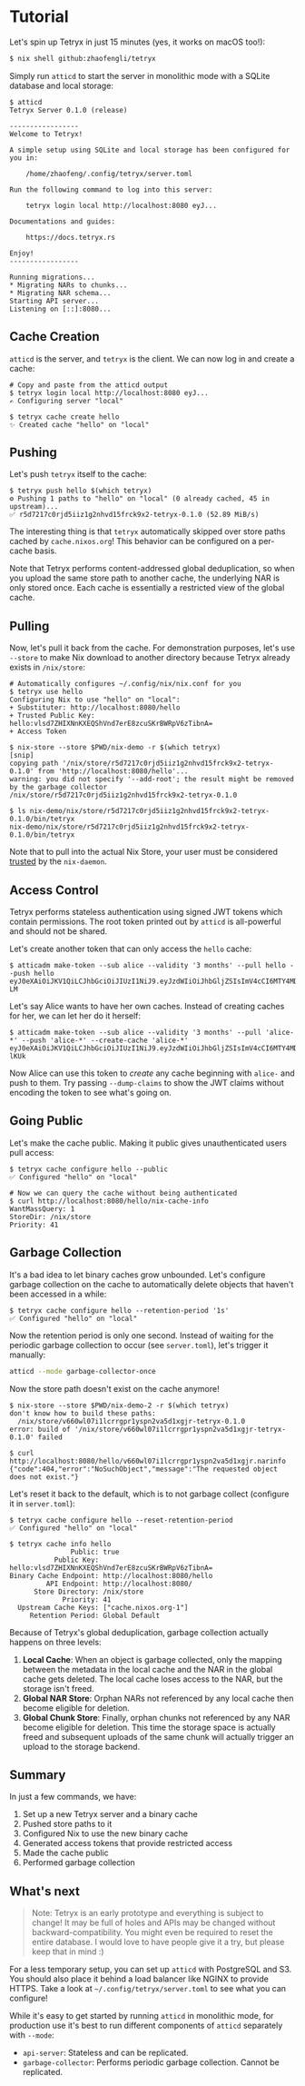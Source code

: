 # Tutorial

Let's spin up Tetryx in just 15 minutes (yes, it works on macOS too!):

```bash
$ nix shell github:zhaofengli/tetryx
```

Simply run `atticd` to start the server in monolithic mode with a SQLite database and local storage:

```console
$ atticd
Tetryx Server 0.1.0 (release)

-----------------
Welcome to Tetryx!

A simple setup using SQLite and local storage has been configured for you in:

    /home/zhaofeng/.config/tetryx/server.toml

Run the following command to log into this server:

    tetryx login local http://localhost:8080 eyJ...

Documentations and guides:

    https://docs.tetryx.rs

Enjoy!
-----------------

Running migrations...
* Migrating NARs to chunks...
* Migrating NAR schema...
Starting API server...
Listening on [::]:8080...
```

## Cache Creation

`atticd` is the server, and `tetryx` is the client.
We can now log in and create a cache:

```console
# Copy and paste from the atticd output
$ tetryx login local http://localhost:8080 eyJ...
✍️ Configuring server "local"

$ tetryx cache create hello
✨ Created cache "hello" on "local"
```

## Pushing

Let's push `tetryx` itself to the cache:

```console
$ tetryx push hello $(which tetryx)
⚙️ Pushing 1 paths to "hello" on "local" (0 already cached, 45 in upstream)...
✅ r5d7217c0rjd5iiz1g2nhvd15frck9x2-tetryx-0.1.0 (52.89 MiB/s)
```

The interesting thing is that `tetryx` automatically skipped over store paths cached by `cache.nixos.org`!
This behavior can be configured on a per-cache basis.

Note that Tetryx performs content-addressed global deduplication, so when you upload the same store path to another cache, the underlying NAR is only stored once.
Each cache is essentially a restricted view of the global cache.

## Pulling

Now, let's pull it back from the cache.
For demonstration purposes, let's use `--store` to make Nix download to another directory because Tetryx already exists in `/nix/store`:

```console
# Automatically configures ~/.config/nix/nix.conf for you
$ tetryx use hello
Configuring Nix to use "hello" on "local":
+ Substituter: http://localhost:8080/hello
+ Trusted Public Key: hello:vlsd7ZHIXNnKXEQShVnd7erE8zcuSKrBWRpV6zTibnA=
+ Access Token

$ nix-store --store $PWD/nix-demo -r $(which tetryx)
[snip]
copying path '/nix/store/r5d7217c0rjd5iiz1g2nhvd15frck9x2-tetryx-0.1.0' from 'http://localhost:8080/hello'...
warning: you did not specify '--add-root'; the result might be removed by the garbage collector
/nix/store/r5d7217c0rjd5iiz1g2nhvd15frck9x2-tetryx-0.1.0

$ ls nix-demo/nix/store/r5d7217c0rjd5iiz1g2nhvd15frck9x2-tetryx-0.1.0/bin/tetryx
nix-demo/nix/store/r5d7217c0rjd5iiz1g2nhvd15frck9x2-tetryx-0.1.0/bin/tetryx
```

Note that to pull into the actual Nix Store, your user must be considered [trusted](https://nixos.org/manual/nix/stable/command-ref/conf-file.html#conf-trusted-users) by the `nix-daemon`.

## Access Control

Tetryx performs stateless authentication using signed JWT tokens which contain permissions.
The root token printed out by `atticd` is all-powerful and should not be shared.

Let's create another token that can only access the `hello` cache:

```console
$ atticadm make-token --sub alice --validity '3 months' --pull hello --push hello
eyJ0eXAiOiJKV1QiLCJhbGciOiJIUzI1NiJ9.eyJzdWIiOiJhbGljZSIsImV4cCI6MTY4MDI5MzMzOSwiaHR0cHM6Ly9qd3QuYXR0aWMucnMvdjEiOnsiY2FjaGVzIjp7ImhlbGxvIjp7InIiOjEsInciOjF9fX19.XJsaVfjrX5l7p9z76836KXP6Vixn41QJUfxjiK7D-LM
```

Let's say Alice wants to have her own caches.
Instead of creating caches for her, we can let her do it herself:

```console
$ atticadm make-token --sub alice --validity '3 months' --pull 'alice-*' --push 'alice-*' --create-cache 'alice-*'
eyJ0eXAiOiJKV1QiLCJhbGciOiJIUzI1NiJ9.eyJzdWIiOiJhbGljZSIsImV4cCI6MTY4MDI5MzQyNSwiaHR0cHM6Ly9qd3QuYXR0aWMucnMvdjEiOnsiY2FjaGVzIjp7ImFsaWNlLSoiOnsiciI6MSwidyI6MSwiY2MiOjF9fX19.MkSnK6yGDWYUVnYiJF3tQgdTlqstfWlbziFWUr-lKUk
```

Now Alice can use this token to _create_ any cache beginning with `alice-` and push to them.
Try passing `--dump-claims` to show the JWT claims without encoding the token to see what's going on.

## Going Public

Let's make the cache public. Making it public gives unauthenticated users pull access:

```console
$ tetryx cache configure hello --public
✅ Configured "hello" on "local"

# Now we can query the cache without being authenticated
$ curl http://localhost:8080/hello/nix-cache-info
WantMassQuery: 1
StoreDir: /nix/store
Priority: 41
```

## Garbage Collection

It's a bad idea to let binary caches grow unbounded.
Let's configure garbage collection on the cache to automatically delete objects that haven't been accessed in a while:

```
$ tetryx cache configure hello --retention-period '1s'
✅ Configured "hello" on "local"
```

Now the retention period is only one second.
Instead of waiting for the periodic garbage collection to occur (see `server.toml`), let's trigger it manually:

```bash
atticd --mode garbage-collector-once
```

Now the store path doesn't exist on the cache anymore!

```console
$ nix-store --store $PWD/nix-demo-2 -r $(which tetryx)
don't know how to build these paths:
  /nix/store/v660wl07i1lcrrgpr1yspn2va5d1xgjr-tetryx-0.1.0
error: build of '/nix/store/v660wl07i1lcrrgpr1yspn2va5d1xgjr-tetryx-0.1.0' failed

$ curl http://localhost:8080/hello/v660wl07i1lcrrgpr1yspn2va5d1xgjr.narinfo
{"code":404,"error":"NoSuchObject","message":"The requested object does not exist."}
```

Let's reset it back to the default, which is to not garbage collect (configure it in `server.toml`):

```console
$ tetryx cache configure hello --reset-retention-period
✅ Configured "hello" on "local"

$ tetryx cache info hello
               Public: true
           Public Key: hello:vlsd7ZHIXNnKXEQShVnd7erE8zcuSKrBWRpV6zTibnA=
Binary Cache Endpoint: http://localhost:8080/hello
         API Endpoint: http://localhost:8080/
      Store Directory: /nix/store
             Priority: 41
  Upstream Cache Keys: ["cache.nixos.org-1"]
     Retention Period: Global Default
```

Because of Tetryx's global deduplication, garbage collection actually happens on three levels:

1. **Local Cache**: When an object is garbage collected, only the mapping between the metadata in the local cache and the NAR in the global cache gets deleted. The local cache loses access to the NAR, but the storage isn't freed.
2. **Global NAR Store**: Orphan NARs not referenced by any local cache then become eligible for deletion.
3. **Global Chunk Store**: Finally, orphan chunks not referenced by any NAR become eligible for deletion. This time the storage space is actually freed and subsequent uploads of the same chunk will actually trigger an upload to the storage backend.

## Summary

In just a few commands, we have:

1. Set up a new Tetryx server and a binary cache
2. Pushed store paths to it
3. Configured Nix to use the new binary cache
4. Generated access tokens that provide restricted access
5. Made the cache public
6. Performed garbage collection

## What's next

> Note: Tetryx is an early prototype and everything is subject to change! It may be full of holes and APIs may be changed without backward-compatibility. You might even be required to reset the entire database. I would love to have people give it a try, but please keep that in mind ️:)

For a less temporary setup, you can set up `atticd` with PostgreSQL and S3.
You should also place it behind a load balancer like NGINX to provide HTTPS.
Take a look at `~/.config/tetryx/server.toml` to see what you can configure!

While it's easy to get started by running `atticd` in monolithic mode, for production use it's best to run different components of `atticd` separately with `--mode`:

- `api-server`: Stateless and can be replicated.
- `garbage-collector`: Performs periodic garbage collection. Cannot be replicated.
